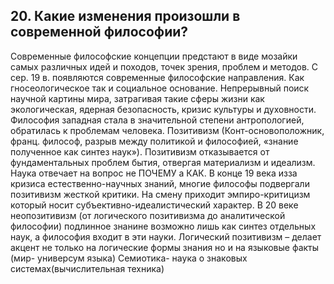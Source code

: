 ﻿## 20. Какие изменения произошли в современной философии? 

Современные философские концепции предстают в виде мозайки самых различных идей и походов, точек зрения, проблем и методов. С сер. 19 в. появляются современные философские направления. Как гносеологическое так и социальное основание. Непрерывный поиск научной картины мира, затрагивая такие сферы жизни как экологическая, ядерная безопасность, кризис культуры и духовности. Философия западная стала в значительной степени антропологией, обратилась к проблемам человека. Позитивизм (Конт-основоположник, франц. философ, разрыв между политикой и философией, «знание полученное как синтез наук»). Позитивизм отказывается от фундаментальных проблем бытия, отвергая материализм и идеализм. Наука отвечает на вопрос не ПОЧЕМУ а КАК. В конце 19 века изза кризиса естественно-научных знаний, многие философы подвергали позитивизм жесткой критики. На смену приходит эмпиро-критицизм который носит субъективно-идеалистический характер. В 20 веке неопозитивизм (от логического позитивизма до аналитической философии) подлинное знанине возможно лишь как синтез отдельных наук, а философия входит в эти науки. Логический позитивизм – делает акцент не только на логические формы знания но и на языковые факты (мир- универсум языка) Семиотика- наука о знаковых системах(вычислительная техника)
